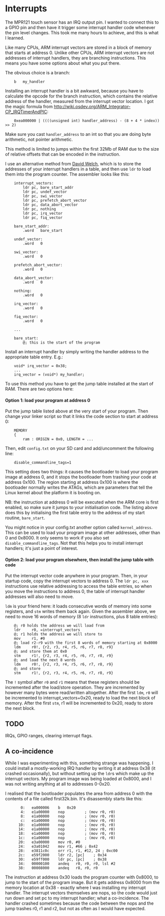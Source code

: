 Interrupts
==========

The MPR121 touch sensor has an IRQ output pin. I wanted to connect this to a GPIO pin and then have it trigger some interrupt handler code whenever the pin level changes. This took me many hours to achieve, and this is what I learned.

Like many CPUs, ARM interrupt vectors are stored in a block of memory that starts at address 0. Unlike other CPUs, ARM interrupt vectors are not addresses of interrupt handlers, they are branching instructions. This means you have some options about what you put there.

The obvious choice is a branch:

        b   my_handler

Installing an interrupt handler is a bit awkward, because you have to calculate the opcode for the branch instruction, which contains the relative address of the handler, measured from the interrupt vector location. I got the magic formula from http://wiki.osdev.org/ARM_Integrator-CP_IRQTimerAndPIC:

        0xea000000 | ((((unsigned int) handler_address) - (8 + 4 * index)) >> 2)

Make sure you cast `handler_address` to an int so that you are doing byte arithmetic, not pointer arithmetic.

This method is limited to jumps within the first 32Mb of RAM due to the size of relative offsets that can be encoded in the instruction.

I use an alternative method from [David Welch](https://github.com/dwelch67/raspberrypi/blob/master/blinker07/vectors.s), which is to store the addresses of your interrupt handlers in a table, and then use `ldr` to load them into the program counter. The assembler looks like this:

        interrupt_vectors:
            ldr pc, bare_start_addr
            ldr pc, undef_vector
            ldr pc, swi_vector
            ldr pc, prefetch_abort_vector
            ldr pc, data_abort_vector
            ldr pc, nothing
            ldr pc, irq_vector
            ldr pc, fiq_vector

        bare_start_addr:
            .word   bare_start

        undef_vector:
            .word   0

        swi_vector:
            .word   0

        prefetch_abort_vector:
            .word   0

        data_abort_vector:
            .word   0

        nothing:
            .word   0

        irq_vector:
            .word   0

        fiq_vector:
            .word   0

        ...

        bare_start:
            @; this is the start of the program

Install an interrupt handler by simply writing the handler address to the appropriate table entry. E.g.:

        void* irq_vector = 0x38;
        ...
        irq_vector = (void*) my_handler;

To use this method you have to get the jump table installed at the start of RAM. There are two options here:

#### Option 1: load your program at address 0

Put the jump table listed above at the very start of your program. Then change your linker script so that it links the code section to start at address 0:

        MEMORY
        {
            ram : ORIGIN = 0x0, LENGTH = ...

Then, edit `config.txt` on your SD card and add/uncomment the following line:

        disable_commandline_tags=1

This setting does two things: it causes the bootloader to load your program image at address 0, and it stops the bootloader from trashing your code at address 0x100. The region starting at address 0x100 is where the bootloader normally writes the ATAGs, which are parameters that tell the Linux kernel about the platform it is booting on.

NB: the instruction at address 0 will be executed when the ARM core is first enabled, so make sure it jumps to your initialisation code. The listing above does this by initialising the first table entry to the address of my start routine, `bare_start`.

You might notice in your config.txt another option called `kernel_address`. This can be used to load your program image at other addresses, other than 0 and 0x8000. It only seems to work if you also set `disable_commandline_tags`. Not that this helps you to install interrupt handlers; it's just a point of interest.

#### Option 2: load your program elsewhere, then install the jump table with code

Put the interrupt vector code anywhere in your program. Then, in your startup code, copy the interrupt vectors to address 0. The `ldr pc, xxx` instructions use relative addressing to access the table entries, so when you move the instructions to address 0, the table of interrupt handler addresses will also need to move.

`ldm` is your friend here: it loads consecutive words of memory into some registers, and `stm` writes them back again. Given the assembler above, we need to move 16 words of memory (8 `ldr` instructions, plus 8 table entries):

        @; r0 holds the address we will load from
        ldr     r0, =interrupt_vectors
        @; r1 holds the address we will store to
        mov     r1, #0
        @; load r2-r9 with the first 8 words of memory starting at 0x8000
        ldm     r0!, {r2, r3, r4, r5, r6, r7, r8, r9}
        @; and store them at 0x0
        stm     r1!, {r2, r3, r4, r5, r6, r7, r8, r9}
        @; and load the next 8 words
        ldm     r0!, {r2, r3, r4, r5, r6, r7, r8, r9}
        @; and store
        stm     r1!, {r2, r3, r4, r5, r6, r7, r8, r9}

The `!` symbol after `r0` and `r1` means that these registers should be incremented after the load/store operation. They are incremented by however many bytes were read/written altogether. After the first `ldm`, `r0` will be incremented to interrupt_vectors+0x20, ready to load the next block of memory. After the first `stm`, r1 will be incremented to 0x20, ready to store the next block.

TODO
----

IRQs, GPIO ranges, clearing interrupt flags.

A co-incidence
--------------

While I was experimenting with this, something strange was happening. I could install a mostly-working IRQ handler by writing it at address 0x38 (it crashed occasionally), but without setting up the `ldr`s which make up the interrupt vectors. My program image was being loaded at 0x8000, and I was not writing anything at all to addresses 0-0x20.

I realised that the bootloader populates the area from address 0 with the contents of a file called first32k.bin. It's disassembly starts like this:

           0:   ea000006    b   0x20
           4:   e1a00000    nop         ; (mov r0, r0)
           8:   e1a00000    nop         ; (mov r0, r0)
           c:   e1a00000    nop         ; (mov r0, r0)
          10:   e1a00000    nop         ; (mov r0, r0)
          14:   e1a00000    nop         ; (mov r0, r0)
          18:   e1a00000    nop         ; (mov r0, r0)
          1c:   e1a00000    nop         ; (mov r0, r0)
          20:   e3a00000    mov r0, #0
          24:   e3a01042    mov r1, #66 ; 0x42
          28:   e3811c0c    orr r1, r1, #12, 24 ; 0xc00
          2c:   e59f2000    ldr r2, [pc]    ; 0x34
          30:   e59ff000    ldr pc, [pc]    ; 0x38
          34:   00000100    andeq   r0, r0, r0, lsl #2
          38:   00008000    andeq   r8, r0, r0

The instruction at address 0x30 loads the program counter with 0x8000, to jump to the start of the program image. But it gets address 0x8000 from the memory location at 0x38 - exactly where I was installing my interrupt handler. The interrupt vectors themselves are nops, so the code would just run down and set pc to my interrupt handler; what a co-incidence. The handler crashed sometimes because the code between the nops and the jump trashes r0, r1 and r2, but not as often as I would have expected.

